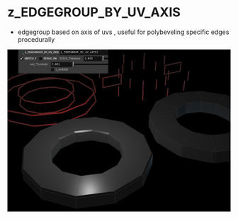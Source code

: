 # z_EDGEGROUP_BY_UV_AXIS
- edgegroup based on axis of uvs , useful for polybeveling specific edges procedurally

![z_EDGEGROUP_BY_UV_AXIS](https://raw.githubusercontent.com/CorvaeOboro/zenv/master/hip/z_EDGEGROUP_BY_UV_AXIS/z_EDGEGROUP_BY_UV_AXIS.jpg?raw=true "z_EDGEGROUP_BY_UV_AXIS")

